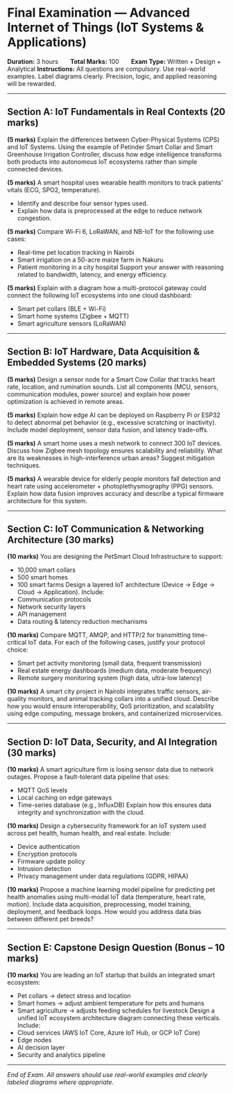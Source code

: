 # Final Examination — Advanced Internet of Things (IoT Systems & Applications)

**Duration:** 3 hours  **Total Marks:** 100  **Exam Type:** Written + Design + Analytical
**Instructions:** All questions are compulsory. Use real-world examples. Label diagrams clearly. Precision, logic, and applied reasoning will be rewarded.

---

## Section A: IoT Fundamentals in Real Contexts (20 marks)

**(5 marks)** Explain the differences between Cyber-Physical Systems (CPS) and IoT Systems.
Using the example of Petinder Smart Collar and Smart Greenhouse Irrigation Controller, discuss how edge intelligence transforms both products into autonomous IoT ecosystems rather than simple connected devices.

**(5 marks)** A smart hospital uses wearable health monitors to track patients’ vitals (ECG, SPO2, temperature).
- Identify and describe four sensor types used.
- Explain how data is preprocessed at the edge to reduce network congestion.

**(5 marks)** Compare Wi-Fi 6, LoRaWAN, and NB-IoT for the following use cases:
- Real-time pet location tracking in Nairobi
- Smart irrigation on a 50-acre maize farm in Nakuru
- Patient monitoring in a city hospital
Support your answer with reasoning related to bandwidth, latency, and energy efficiency.

**(5 marks)** Explain with a diagram how a multi-protocol gateway could connect the following IoT ecosystems into one cloud dashboard:
- Smart pet collars (BLE + Wi-Fi)
- Smart home systems (Zigbee + MQTT)
- Smart agriculture sensors (LoRaWAN)

---

## Section B: IoT Hardware, Data Acquisition & Embedded Systems (20 marks)

**(5 marks)** Design a sensor node for a Smart Cow Collar that tracks heart rate, location, and rumination sounds.
List all components (MCU, sensors, communication modules, power source) and explain how power optimization is achieved in remote areas.

**(5 marks)** Explain how edge AI can be deployed on Raspberry Pi or ESP32 to detect abnormal pet behavior (e.g., excessive scratching or inactivity).
Include model deployment, sensor data fusion, and latency trade-offs.

**(5 marks)** A smart home uses a mesh network to connect 300 IoT devices. Discuss how Zigbee mesh topology ensures scalability and reliability.
What are its weaknesses in high-interference urban areas? Suggest mitigation techniques.

**(5 marks)** A wearable device for elderly people monitors fall detection and heart rate using accelerometer + photoplethysmography (PPG) sensors.
Explain how data fusion improves accuracy and describe a typical firmware architecture for this system.

---

## Section C: IoT Communication & Networking Architecture (30 marks)

**(10 marks)** You are designing the PetSmart Cloud Infrastructure to support:
- 10,000 smart collars
- 500 smart homes
- 100 smart farms
Design a layered IoT architecture (Device → Edge → Cloud → Application).
Include:
- Communication protocols
- Network security layers
- API management
- Data routing & latency reduction mechanisms

**(10 marks)** Compare MQTT, AMQP, and HTTP/2 for transmitting time-critical IoT data.
For each of the following cases, justify your protocol choice:
- Smart pet activity monitoring (small data, frequent transmission)
- Real estate energy dashboards (medium data, moderate frequency)
- Remote surgery monitoring system (high data, ultra-low latency)

**(10 marks)** A smart city project in Nairobi integrates traffic sensors, air-quality monitors, and animal tracking collars into a unified cloud.
Describe how you would ensure interoperability, QoS prioritization, and scalability using edge computing, message brokers, and containerized microservices.

---

## Section D: IoT Data, Security, and AI Integration (30 marks)

**(10 marks)** A smart agriculture firm is losing sensor data due to network outages.
Propose a fault-tolerant data pipeline that uses:
- MQTT QoS levels
- Local caching on edge gateways
- Time-series database (e.g., InfluxDB)
Explain how this ensures data integrity and synchronization with the cloud.

**(10 marks)** Design a cybersecurity framework for an IoT system used across pet health, human health, and real estate.
Include:
- Device authentication
- Encryption protocols
- Firmware update policy
- Intrusion detection
- Privacy management under data regulations (GDPR, HIPAA)

**(10 marks)** Propose a machine learning model pipeline for predicting pet health anomalies using multi-modal IoT data (temperature, heart rate, motion).
Include data acquisition, preprocessing, model training, deployment, and feedback loops.
How would you address data bias between different pet breeds?

---

## Section E: Capstone Design Question (Bonus – 10 marks)

**(10 marks)** You are leading an IoT startup that builds an integrated smart ecosystem:
- Pet collars → detect stress and location
- Smart homes → adjust ambient temperature for pets and humans
- Smart agriculture → adjusts feeding schedules for livestock
Design a unified IoT ecosystem architecture diagram connecting these verticals.
Include:
- Cloud services (AWS IoT Core, Azure IoT Hub, or GCP IoT Core)
- Edge nodes
- AI decision layer
- Security and analytics pipeline

---

_End of Exam. All answers should use real-world examples and clearly labeled diagrams where appropriate._
